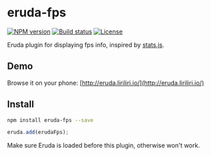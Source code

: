 # eruda-fps

[![NPM version][npm-image]][npm-url]
[![Build status][travis-image]][travis-url]
[![License][license-image]][npm-url]

[npm-image]: https://img.shields.io/npm/v/eruda-fps.svg
[npm-url]: https://npmjs.org/package/eruda-fps
[travis-image]: https://img.shields.io/travis/liriliri/eruda-fps.svg
[travis-url]: https://travis-ci.org/liriliri/eruda-fps
[license-image]: https://img.shields.io/npm/l/eruda-fps.svg

Eruda plugin for displaying fps info, inspired by
[stats.js](https://github.com/mrdoob/stats.js/).

## Demo

Browse it on your phone: 
[http://eruda.liriliri.io/](http://eruda.liriliri.io/)

## Install

```bash
npm install eruda-fps --save
```

```javascript
eruda.add(erudaFps);
```

Make sure Eruda is loaded before this plugin, otherwise won't work.
